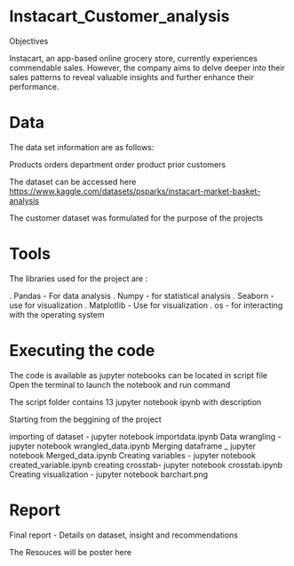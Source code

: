 # Instacart_Customer_analysis

Objectives 

Instacart, an app-based online grocery store, currently experiences commendable sales. However, the company aims to delve deeper into their sales patterns to reveal valuable insights and further enhance their performance.

# Data

The data set information are as follows:

Products 
orders
department
order product prior
customers 

The dataset can be accessed here https://www.kaggle.com/datasets/psparks/instacart-market-basket-analysis

The customer dataset was formulated for the purpose of the projects

# Tools

The libraries used for the project are :
 
. Pandas - For data analysis 
. Numpy - for statistical analysis
. Seaborn - use for visualization
. Matplotlib - Use for visualization
. os - for interacting with the operating system

# Executing the code 
The code is available as jupyter notebooks can be located in script file
Open the terminal to launch the notebook and run command

The script folder contains 13 jupyter notebook ipynb with description 

Starting from the beggining of the project  

importing of dataset - jupyter notebook importdata.ipynb
Data wrangling - jupyter notebook wrangled_data.ipynb
Merging dataframe _ jupyter notebook Merged_data.ipynb
Creating variables - jupyter notebook created_variable.ipynb
creating crosstab-  jupyter notebook crosstab.ipynb
Creating visualization - jupyter notebook barchart.png

# Report 
Final report - Details on dataset, insight and recommendations

The Resouces will be poster here



